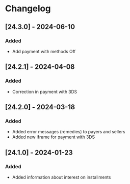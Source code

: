 # Changelog

## [24.3.0] - 2024-06-10

### Added
- Add payment with methods Off

## [24.2.1] - 2024-04-08

### Added
- Correction in payment with 3DS

## [24.2.0] - 2024-03-18

### Added
- Added error messages (remedies) to payers and sellers
- Added new iframe for payment with 3DS


## [24.1.0] - 2024-01-23

### Added
- Added information about interest on installments

